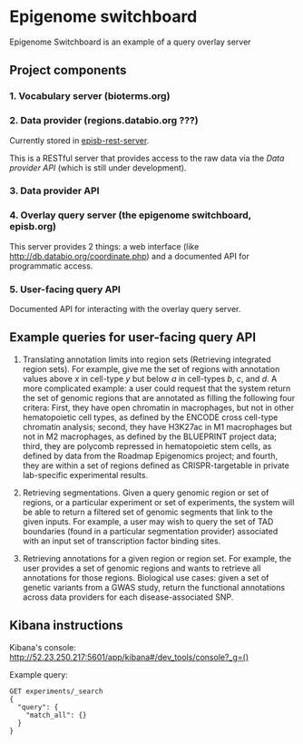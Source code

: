 # Epigenome switchboard

Epigenome Switchboard is an example of a query overlay server

## Project components

### 1. Vocabulary server (bioterms.org)

### 2. Data provider (regions.databio.org ???)

Currently stored in [episb-rest-server](/episb-rest-server).

This is a RESTful server that provides access to the raw data via the *Data provider API* (which is still under development).

### 3. Data provider API

### 4. Overlay query server (the epigenome switchboard, episb.org)

This server provides 2 things: a web interface (like http://db.databio.org/coordinate.php) and a documented API for programmatic access.

### 5. User-facing query API

Documented API for interacting with the overlay query server.



## Example queries for user-facing query API

1. Translating annotation limits into region sets (Retrieving integrated region sets). For example, give me the set of regions with annotation values above *x* in cell-type *y* but below *a* in cell-types *b*, *c*, and *d*. A more complicated example: a user could request that the system return the set of genomic regions that are annotated as filling the following four critera: First, they have open chromatin in macrophages, but not in other hematopoietic cell types, as defined by the ENCODE cross cell-type chromatin analysis; second, they have H3K27ac in M1 macrophages but not in M2 macrophages, as defined by the BLUEPRINT project data; third, they are polycomb repressed in hematopoietic stem cells, as defined by data from the Roadmap Epigenomics project; and fourth, they are within a set of regions defined as CRISPR-targetable in private lab-specific experimental results.

2. Retrieving segmentations. Given a query genomic region or set of regions, or a particular experiment or set of experiments, the system will be able to return a filtered set of genomic segments that link to the given inputs. For example, a user may wish to query the set of TAD boundaries (found in a particular segmentation provider) associated with an input set of transcription factor binding sites.

3. Retrieving annotations for a given region or region set. For example, the user provides a set of genomic regions and wants to retrieve all annotations for those regions. Biological use cases: given a set of genetic variants from a GWAS study, return the functional annotations across data providers for each disease-associated SNP.


## Kibana instructions

Kibana's console: http://52.23.250.217:5601/app/kibana#/dev_tools/console?_g=() 

Example query:
```
GET experiments/_search
{
  "query": {
    "match_all": {}
  }
}
```
